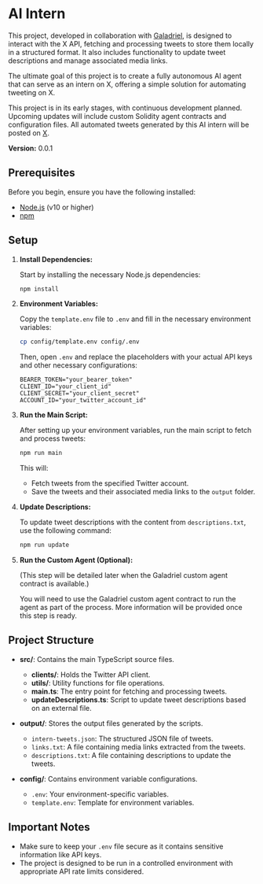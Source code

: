 # AI Intern

This project, developed in collaboration with [Galadriel](https://github.com/galadriel-ai), is designed to interact with the X API, fetching and processing tweets to store them locally in a structured format. It also includes functionality to update tweet descriptions and manage associated media links.

The ultimate goal of this project is to create a fully autonomous AI agent that can serve as an intern on X, offering a simple solution for automating tweeting on X.

This project is in its early stages, with continuous development planned. Upcoming updates will include custom Solidity agent contracts and configuration files. All automated tweets generated by this AI intern will be posted on [X](https://x.com/intern_agi).

**Version:** 0.0.1

## Prerequisites

Before you begin, ensure you have the following installed:

- [Node.js](https://nodejs.org/) (v10 or higher)
- [npm](https://www.npmjs.com/)

## Setup

1. **Install Dependencies:**

   Start by installing the necessary Node.js dependencies:

   ```bash
   npm install
   ```

2. **Environment Variables:**

   Copy the `template.env` file to `.env` and fill in the necessary environment variables:

   ```bash
   cp config/template.env config/.env
   ```

   Then, open `.env` and replace the placeholders with your actual API keys and other necessary configurations:

   ```dotenv
   BEARER_TOKEN="your_bearer_token"
   CLIENT_ID="your_client_id"
   CLIENT_SECRET="your_client_secret"
   ACCOUNT_ID="your_twitter_account_id"
   ```

3. **Run the Main Script:**

   After setting up your environment variables, run the main script to fetch and process tweets:

   ```bash
   npm run main
   ```

   This will:
   - Fetch tweets from the specified Twitter account.
   - Save the tweets and their associated media links to the `output` folder.

4. **Update Descriptions:**

   To update tweet descriptions with the content from `descriptions.txt`, use the following command:

   ```bash
   npm run update
   ```

5. **Run the Custom Agent (Optional):**

   (This step will be detailed later when the Galadriel custom agent contract is available.)

   You will need to use the Galadriel custom agent contract to run the agent as part of the process. More information will be provided once this step is ready.

## Project Structure

- **src/**: Contains the main TypeScript source files.
  - **clients/**: Holds the Twitter API client.
  - **utils/**: Utility functions for file operations.
  - **main.ts**: The entry point for fetching and processing tweets.
  - **updateDescriptions.ts**: Script to update tweet descriptions based on an external file.

- **output/**: Stores the output files generated by the scripts.
  - `intern-tweets.json`: The structured JSON file of tweets.
  - `links.txt`: A file containing media links extracted from the tweets.
  - `descriptions.txt`: A file containing descriptions to update the tweets.

- **config/**: Contains environment variable configurations.
  - `.env`: Your environment-specific variables.
  - `template.env`: Template for environment variables.

## Important Notes

- Make sure to keep your `.env` file secure as it contains sensitive information like API keys.
- The project is designed to be run in a controlled environment with appropriate API rate limits considered.